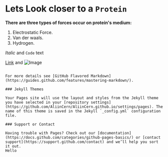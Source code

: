 # **Lets Look closer to a ```Protein```** 

**There are three types of forces occur on protein's medium:**
1. Electrostatic Force.
2. Van der waals.
3. Hydrogen.

 
_Italic_ and `Code` text

[Link](url) and ![Image](https://www.reviewofreligions.org/wp-content/uploads/2021/05/haemoglobin-small-shutterstock_797661571.jpeg)
```

For more details see [GitHub Flavored Markdown](https://guides.github.com/features/mastering-markdown/).

### Jekyll Themes

Your Pages site will use the layout and styles from the Jekyll theme you have selected in your [repository settings](https://github.com/AliinCern/AliinCern.github.io/settings/pages). The name of this theme is saved in the Jekyll `_config.yml` configuration file.

### Support or Contact

Having trouble with Pages? Check out our [documentation](https://docs.github.com/categories/github-pages-basics/) or [contact support](https://support.github.com/contact) and we’ll help you sort it out.
Hello
